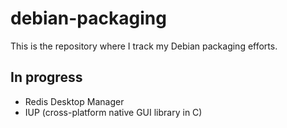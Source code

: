 # debian-packaging
This is the repository where I track my Debian packaging efforts.

## In progress
* Redis Desktop Manager
* IUP (cross-platform native GUI library in C)
